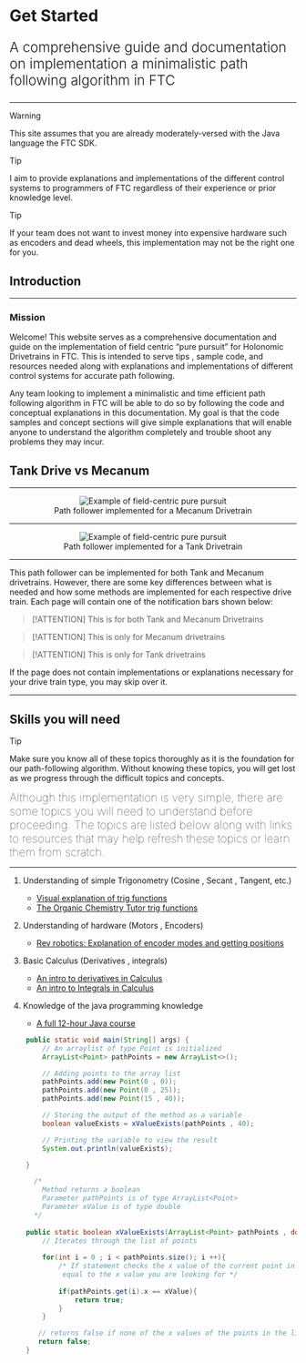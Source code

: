 # Get Started

<p style = "font-weight : 300; font-size : 24px;">
A comprehensive guide and documentation on implementation a minimalistic path following algorithm in FTC
</p>

---

>[!WARNING]
> This site assumes that you are already moderately-versed with the Java language the FTC SDK.

> [!TIP]
> I aim to provide explanations and implementations of the different control systems to programmers of FTC regardless of their experience or prior knowledge level.

> [!TIP]
> If your team does not want to invest money into expensive hardware such as encoders and dead wheels, this implementation may not be the right one for you.



## Introduction

---


### Mission
Welcome! This website serves as a comprehensive documentation and guide on the implementation of field centric “pure pursuit” for Holonomic Drivetrains in FTC.
This is intended to serve tips , sample code, and resources needed along with explanations and implementations of different control systems for accurate path following.

Any team looking to implement a minimalistic and time efficient path following algorithm in FTC will be able to do so by following the code and conceptual explanations in this documentation.
My goal is that the code samples and concept sections will give simple explanations that will
enable anyone to understand the algorithm completely and trouble shoot any problems they may incur.


## Tank Drive vs Mecanum


---


<figure align="center">
    <img src="Images/field-centric-pure-pursuit-implementation.gif" class="rounded-lg" alt="Example of field-centric pure pursuit" style="border-radius:1.5%;">
    <figcaption class="mt-2 text-sm text-center text-gray-600">Path follower implemented for a Mecanum Drivetrain</figcaption>
</figure>

---

<figure align="center">
    <img src="Images/tank-follow.gif" class="rounded-lg" alt="Example of field-centric pure pursuit" style="border-radius:1.5%;">
    <figcaption class="mt-2 text-sm text-center text-gray-600">Path follower implemented for a Tank Drivetrain</figcaption>
</figure>


---

This path follower can be implemented for both Tank and Mecanum drivetrains. However, there are some key differences between what is needed and how some methods are implemented for each respective drive train.
Each page will contain one of the notification bars shown below:

> [!ATTENTION]
> This is for both Tank and Mecanum Drivetrains

> [!ATTENTION]
> This is only for Mecanum drivetrains

> [!ATTENTION]
> This is only for Tank drivetrains

If the page does not contain implementations or explanations necessary for your drive train type, you may skip over it.

---

## Skills you will need

> [!TIP]
> Make sure you know all of these topics thoroughly as it is the foundation for our path-following algorithm. Without knowing these topics, you will get lost as we progress through the difficult topics and concepts.

<span style = "font-size : 20px; font-weight : 100;">
Although this implementation is very simple, there are some topics you will need to understand before proceeding. The topics are listed below along with links to resources that may help refresh these topics or learn them from scratch.
</span>

---

1. Understanding of simple Trigonometry (Cosine , Secant , Tangent, etc.)
   - [Visual explanation of trig functions](https://www.mathsisfun.com/sine-cosine-tangent.html)
   - [The Organic Chemistry Tutor trig functions](https://www.youtube.com/watch?v=HAole1-hadc)

2. Understanding of hardware (Motors , Encoders)
   - [Rev robotics: Explanation of encoder modes and getting positions](https://docs.revrobotics.com/rev-control-system/programming/using-encoder-feedback)

3. Basic Calculus (Derivatives , integrals)
   - [An intro to derivatives in Calculus](https://www.mathsisfun.com/calculus/derivatives-introduction.html)
   - [An intro to Integrals in Calculus](https://www.cuemath.com/calculus/integral/)

4. Knowledge of the java programming knowledge
   - [A full 12-hour Java course](https://www.youtube.com/watch?v=xk4_1vDrzzo)


```java 
    public static void main(String[] args) {
        // An arraylist of type Point is initialized
        ArrayList<Point> pathPoints = new ArrayList<>();

        // Adding points to the array list
        pathPoints.add(new Point(0 , 0));
        pathPoints.add(new Point(0 , 25));
        pathPoints.add(new Point(15 , 40));

        // Storing the output of the method as a variable
        boolean valueExists = xValueExists(pathPoints , 40);

        // Printing the variable to view the result
        System.out.println(valueExists);

    }

      /*
        Method returns a boolean
        Parameter pathPoints is of type ArrayList<Point>
        Parameter xValue is of type double
      */
  
    public static boolean xValueExists(ArrayList<Point> pathPoints , double xValue){
        // Iterates through the list of points
  
        for(int i = 0 ; i < pathPoints.size(); i ++){
            /* If statement checks the x value of the current point in the iteration process is
             equal to the x value you are looking for */
  
            if(pathPoints.get(i).x == xValue){
                return true;
            }
        }

       // returns false if none of the x values of the points in the list were equal to the xValue
       return false;
    }
```


